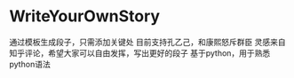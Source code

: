 # WriteYourOwnStory
通过模板生成段子，只需添加关键处
目前支持孔乙己，和康熙怒斥群臣
灵感来自知乎评论，希望大家可以自由发挥，写出更好的段子
基于python，用于熟悉python语法
